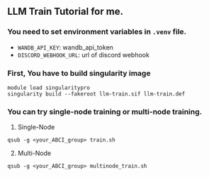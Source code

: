 ## LLM Train Tutorial for me.

### You need to set environment variables in `.venv` file.
- `WANDB_API_KEY`: wandb_api_token
- `DISCORD_WEBHOOK_URL`: url of discord webhook

### First, You have to build singularity image
```
module load singularitypro
singularity build --fakeroot llm-train.sif llm-train.def
```

### You can try single-node training or multi-node training.
1. Single-Node
```
qsub -g <your_ABCI_group> train.sh
```
2. Multi-Node
```
qsub -g <your_ABCI_group> multinode_train.sh
```